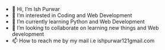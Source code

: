 - 👋 Hi, I’m Ish Purwar
- 👀 I’m interested in Coding and Web Development
- 🌱 I’m currently learning Python and Web Development
- 💞️ I’m looking to collaborate on learning new things and Web development
- 📫 How to reach me by my mail i.e ishpurwar121gmail.com

<!---
ishpurwar/ishpurwar is a ✨ special ✨ repository because its `README.md` (this file) appears on your GitHub profile.
You can click the Preview link to take a look at your changes.
--->
